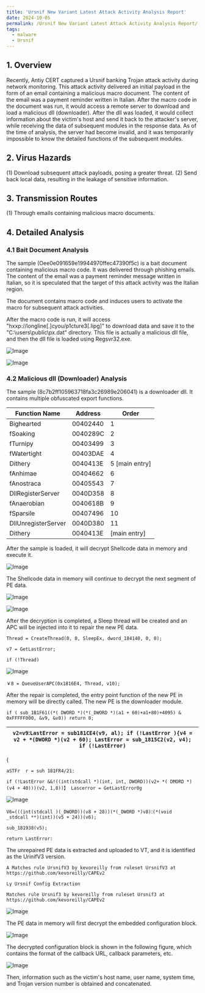 ```yaml
---
title: 'Ursnif New Variant Latest Attack Activity Analysis Report'
date: 2024-10-05
permalink: /Ursnif New Variant Latest Attack Activity Analysis Report/
tags:
  - malware
  - Ursnif
--- 
```


## 1. Overview
Recently, Antiy CERT captured a Ursnif banking Trojan attack activity during network monitoring. This attack activity delivered an initial payload in the form of an email containing a malicious macro document. The content of the email was a payment reminder written in Italian. After the macro code in the document was run, it would access a remote server to download and load a malicious dll (downloader). After the dll was loaded, it would collect information about the victim's host and send it back to the attacker's server, while receiving the data of subsequent modules in the response data. As of the time of analysis, the server had become invalid, and it was temporarily impossible to know the detailed functions of the subsequent modules.

## 2. Virus Hazards
(1) Download subsequent attack payloads, posing a greater threat.
(2) Send back local data, resulting in the leakage of sensitive information.

## 3. Transmission Routes
(1) Through emails containing malicious macro documents.

## 4. Detailed Analysis
### 4.1 Bait Document Analysis
The sample (Oee0e091659e19944970ffec47390f5c) is a bait document containing malicious macro code. It was delivered through phishing emails. The content of the email was a payment reminder message written in Italian, so it is speculated that the target of this attack activity was the Italian region.

The document contains macro code and induces users to activate the macro for subsequent attack activities.

After the macro code is run, it will access "hxxp://longline[.]cyou/p1cture3[.lipg]" to download data and save it to the "C:\users\public\px.dat" directory. This file is actually a malicious dll file, and then the dll file is loaded using Regsvr32.exe.

![Image](http://darwin-controller-pro-01.oss-cn-hangzhou.aliyuncs.com/docs/1323212132790501376/%E3%80%90%E5%8E%9F%E6%96%87%E3%80%91Ursnif%E6%96%B0%E5%8F%98%E7%A7%8D%E6%9C%80%E6%96%B0%E6%94%BB%E5%87%BB%E6%B4%BB%E5%8A%A8%E5%88%86%E6%9E%90%E6%8A%A5%E5%91%8A_1.jpg?Expires=1735606497&OSSAccessKeyId=LTAI5tBVMtznbk7xyCa56gof&Signature=U3GLBcXzHeHFEY9HHvvRu8cbZYU%3D)

![Image](http://darwin-controller-pro.oss-cn-hangzhou.aliyuncs.com/docs/1323212132790501376/%E3%80%90%E5%8E%9F%E6%96%87%E3%80%91Ursnif%E6%96%B0%E5%8F%98%E7%A7%8D%E6%9C%80%E6%96%B0%E6%94%BB%E5%87%BB%E6%B4%BB%E5%8A%A8%E5%88%86%E6%9E%90%E6%8A%A5%E5%91%8A_2.jpg?Expires=1735606497&OSSAccessKeyId=LTAI5tBVMtznbk7xyCa56gof&Signature=TcKL%2Be1M%2FdO1SUeCR9d4lBGTqg8%3D)

### 4.2 Malicious dll (Downloader) Analysis
The sample (8c7b2ff105963718fa3c26989e206041) is a downloader dll. It contains multiple obfuscated export functions.

| Function Name | Address | Order |
| --- | --- | --- |
| Bighearted | 00402440 | 1 |
| fSoaking | 0040289C | 2 |
| fTurnipy | 00403499 | 3 |
| fWatertight | 00403DAE | 4 |
| Dithery | 0040413E | 5 [main entry] |
| fAnhimae | 00404662 | 6 |
| fAnostraca | 00405543 | 7 |
| DllRegisterServer | 0040D358 | 8 |
| fAnaerobian | 0040618B | 9 |
| fSparsile | 00407496 | 10 |
| DllUnregisterServer | 0040D380 | 11 |
| Dithery | 0040413E | [main entry] |

After the sample is loaded, it will decrypt Shellcode data in memory and execute it.

![Image](http://darwin-controller-pro-01.oss-cn-hangzhou.aliyuncs.com/docs/1323212132790501376/%E3%80%90%E5%8E%9F%E6%96%87%E3%80%91Ursnif%E6%96%B0%E5%8F%98%E7%A7%8D%E6%9C%80%E6%96%B0%E6%94%BB%E5%87%BB%E6%B4%BB%E5%8A%A8%E5%88%86%E6%9E%90%E6%8A%A5%E5%91%8A_3.jpg?Expires=1735606497&OSSAccessKeyId=LTAI5tBVMtznbk7xyCa56gof&Signature=8AVLPD3R67q27o%2FJSf1oOJRx5X8%3D)

The Shellcode data in memory will continue to decrypt the next segment of PE data.

![Image](http://darwin-controller-pro.oss-cn-hangzhou.aliyuncs.com/docs/1323212132790501376/%E3%80%90%E5%8E%9F%E6%96%87%E3%80%91Ursnif%E6%96%B0%E5%8F%98%E7%A7%8D%E6%9C%80%E6%96%B0%E6%94%BB%E5%87%BB%E6%B4%BB%E5%8A%A8%E5%88%86%E6%9E%90%E6%8A%A5%E5%91%8A_4.jpg?Expires=1735606497&OSSAccessKeyId=LTAI5tBVMtznbk7xyCa56gof&Signature=IHUiExqdPX1OOBVw%2BzEE844ylLU%3D)

![Image](http://darwin-controller-pro.oss-cn-hangzhou.aliyuncs.com/docs/1323212132790501376/%E3%80%90%E5%8E%9F%E6%96%87%E3%80%91Ursnif%E6%96%B0%E5%8F%98%E7%A7%8D%E6%9C%80%E6%96%B0%E6%94%BB%E5%87%BB%E6%B4%BB%E5%8A%A8%E5%88%86%E6%9E%90%E6%8A%A5%E5%91%8A_5.jpg?Expires=1735606497&OSSAccessKeyId=LTAI5tBVMtznbk7xyCa56gof&Signature=rpOYXcBGLfpXdDut64zQcLEgjiU%3D)

After the decryption is completed, a Sleep thread will be created and an APC will be injected into it to repair the new PE data.

`Thread = CreateThread(0, 0, SleepEx, dword_184140, 0, 0);`

`v7 = GetLastError;`

`if (!Thread)`

![Image](http://darwin-controller-pro-01.oss-cn-hangzhou.aliyuncs.com/docs/1323212132790501376/%E3%80%90%E5%8E%9F%E6%96%87%E3%80%91Ursnif%E6%96%B0%E5%8F%98%E7%A7%8D%E6%9C%80%E6%96%B0%E6%94%BB%E5%87%BB%E6%B4%BB%E5%8A%A8%E5%88%86%E6%9E%90%E6%8A%A5%E5%91%8A_6.jpg?Expires=1735606498&OSSAccessKeyId=LTAI5tBVMtznbk7xyCa56gof&Signature=M5cqwuTyYH285j204RaQ2%2FZdrTM%3D)

`￥8 = QueueUserAPC(0x1816E4, Thread, v10);`

After the repair is completed, the entry point function of the new PE in memory will be directly called. The new PE is the downloader module.

`if ( sub_1B1F61((*( DWORD *)(*(_DWORD *)(a1 + 60)+a1+80)+4095) & 0xFFFFF000, &v9, &v8)) return 8;`

| `v2=v9`:`LastError = sub181CE4(v9, al); if (!LastError ){v4 = v2 + *(DWORD *)(v2 + 60); LastError = sub_1815C2(v2, v4); if (!LastError)` |
| --- |

{

`aSTFr  r = suh 181FR4/21:`

`if (!LastError &&!((int(stdcall *)(int, int, DWORD))(v2+ *( DMORD *)(v4 + 40)))(v2, 1,8))】 Lascerror = GetLastError0g`

![Image](http://darwin-controller-pro.oss-cn-hangzhou.aliyuncs.com/docs/1323212132790501376/%E3%80%90%E5%8E%9F%E6%96%87%E3%80%91Ursnif%E6%96%B0%E5%8F%98%E7%A7%8D%E6%9C%80%E6%96%B0%E6%94%BB%E5%87%BB%E6%B4%BB%E5%8A%A8%E5%88%86%E6%9E%90%E6%8A%A5%E5%91%8A_7.jpg?Expires=1735606498&OSSAccessKeyId=LTAI5tBVMtznbk7xyCa56gof&Signature=C%2Fo2aMBXN5fmdeM3HOg27mSWjcc%3D)

`V6=(((int(stdcall )(_DWORD))(v8 + 28))(*(_DWORD *)v8)`:`(*(void   _stdcall **)(int))(v5 + 24))(v6);`

`sub_181938(v5);`

`return LastError:`

The unrepaired PE data is extracted and uploaded to VT, and it is identified as the UrinifV3 version.

`A Matches rule UrsnifV3 by kevoreilly from ruleset UrsnifV3 at https://github.com/kevoreilly/CAPEv2`

`Ly Ursnif Config Extraction`

`Matches rule Ursnif3 by kevoreilly from ruleset Ursnif3 at https://github.com/kevoreilly/CAPEv2`

![Image](http://darwin-controller-pro-01.oss-cn-hangzhou.aliyuncs.com/docs/1323212132790501376/%E3%80%90%E5%8E%9F%E6%96%87%E3%80%91Ursnif%E6%96%B0%E5%8F%98%E7%A7%8D%E6%9C%80%E6%96%B0%E6%94%BB%E5%87%BB%E6%B4%BB%E5%8A%A8%E5%88%86%E6%9E%90%E6%8A%A5%E5%91%8A_8.jpg?Expires=1735606498&OSSAccessKeyId=LTAI5tBVMtznbk7xyCa56gof&Signature=dC%2BNCqWy72bN9hzmz8BhXqCp8DA%3D)

The PE data in memory will first decrypt the embedded configuration block.

![Image](http://darwin-controller-pro.oss-cn-hangzhou.aliyuncs.com/docs/1323212132790501376/%E3%80%90%E5%8E%9F%E6%96%87%E3%80%91Ursnif%E6%96%B0%E5%8F%98%E7%A7%8D%E6%9C%80%E6%96%B0%E6%94%BB%E5%87%BB%E6%B4%BB%E5%8A%A8%E5%88%86%E6%9E%90%E6%8A%A5%E5%91%8A_9.jpg?Expires=1735606498&OSSAccessKeyId=LTAI5tBVMtznbk7xyCa56gof&Signature=ZiKvtiUhGwYnRCzySoj9CvSdpw0%3D)

The decrypted configuration block is shown in the following figure, which contains the format of the callback URL, callback parameters, etc.

![Image](http://darwin-controller-pro.oss-cn-hangzhou.aliyuncs.com/docs/1323212132790501376/%E3%80%90%E5%8E%9F%E6%96%87%E3%80%91Ursnif%E6%96%B0%E5%8F%98%E7%A7%8D%E6%9C%80%E6%96%B0%E6%94%BB%E5%87%BB%E6%B4%BB%E5%8A%A8%E5%88%86%E6%9E%90%E6%8A%A5%E5%91%8A_10.jpg?Expires=1735606498&OSSAccessKeyId=LTAI5tBVMtznbk7xyCa56gof&Signature=zOvjdiZZ2WmU314KPDwcq%2Bn9n70%3D)

Then, information such as the victim's host name, user name, system time, and Trojan version number is obtained and concatenated.

